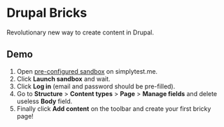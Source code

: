 # Drupal Bricks

Revolutionary new way to create content in Drupal.


## Demo

1. Open [pre-configured sandbox](http://ply.st/bricks_bootstrap) on simplytest.me.
2. Click **Launch sandbox** and wait.
3. Click **Log in** (email and password should be pre-filled).
4. Go to **Structure** > **Content types** > **Page** > **Manage fields** and delete useless **Body** field.
5. Finally click **Add content** on the toolbar and create your first bricky page!

